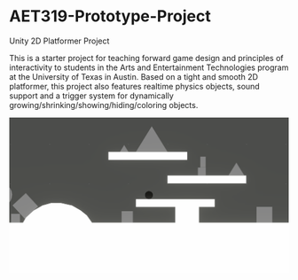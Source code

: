 # AET319-Prototype-Project
Unity 2D Platformer Project

This is a starter project for teaching forward game design and principles of interactivity to students in the Arts and Entertainment Technologies program at the University of Texas in Austin. Based on a tight and smooth 2D platformer, this project also features realtime physics objects, sound support and a trigger system for dynamically growing/shrinking/showing/hiding/coloring objects.

![Alt text](Images/Screenshot.png?raw=true "Screenshot")
